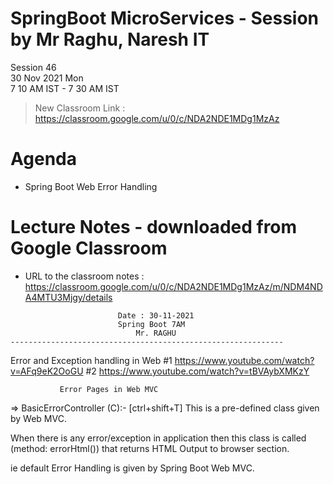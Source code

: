 # SpringBoot MicroServices - Session by Mr Raghu, Naresh IT

Session 46 \
30 Nov 2021 Mon \
7 10 AM IST - 7 30 AM IST

> New Classroom Link : https://classroom.google.com/u/0/c/NDA2NDE1MDg1MzAz

# Agenda

* Spring Boot Web Error Handling

# Lecture Notes - downloaded from Google Classroom

* URL to the classroom notes : https://classroom.google.com/u/0/c/NDA2NDE1MDg1MzAz/m/NDM4NDA4MTU3Mjgy/details

```
						Date : 30-11-2021
						Spring Boot 7AM
 						    Mr. RAGHU
-------------------------------------------------------------
```
Error and Exception handling in Web
#1
https://www.youtube.com/watch?v=AFq9eK2OoGU
#2
https://www.youtube.com/watch?v=tBVAybXMKzY


			   Error Pages in Web MVC

=> BasicErrorController (C):- [ctrl+shift+T]
  This is a pre-defined class given by Web MVC.

  When there is any error/exception in application
  then this class is called (method: errorHtml())
  that returns HTML Output to browser section.

 ie default Error Handling is given by Spring Boot Web MVC.
